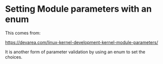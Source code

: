 # Setting Module parameters with an enum

This comes from:

https://devarea.com/linux-kernel-development-kernel-module-parameters/

It is another form of parameter validation by using an enum to set the choices.